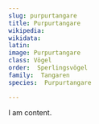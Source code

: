 ```yaml
---
slug: purpurtangare
title: Purpurtangare
wikipedia: 
wikidata: 
latin:
image: Purpurtangare
class: Vögel
order:  Sperlingsvögel
family:  Tangaren
species:  Purpurtangare

---
```


I am content.
